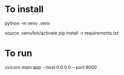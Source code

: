 # To install

python -m venv .venv

<!-- source .venv/Scripts/activate  -->

source .venv/bin/activate
pip install -r requirements.txt

# To run

uvicorn main:app --host 0.0.0.0 --port 8000
